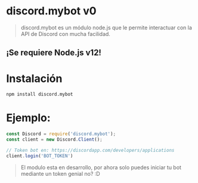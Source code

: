 # discord.mybot v0
> discord.mybot es un módulo node.js que le permite interactuar con la API de Discord con mucha facilidad.

## ¡Se requiere Node.js v12!

# Instalación
```
npm install discord.mybot
```

# Ejemplo:
```js
const Discord = require('discord.mybot');
const client = new Discord.Client();

// Token bot en: https://discordapp.com/developers/applications
client.login('BOT_TOKEN')

```

> El modulo esta en desarrollo, por ahora solo puedes iniciar tu bot mediante un token
> genial no? :D
